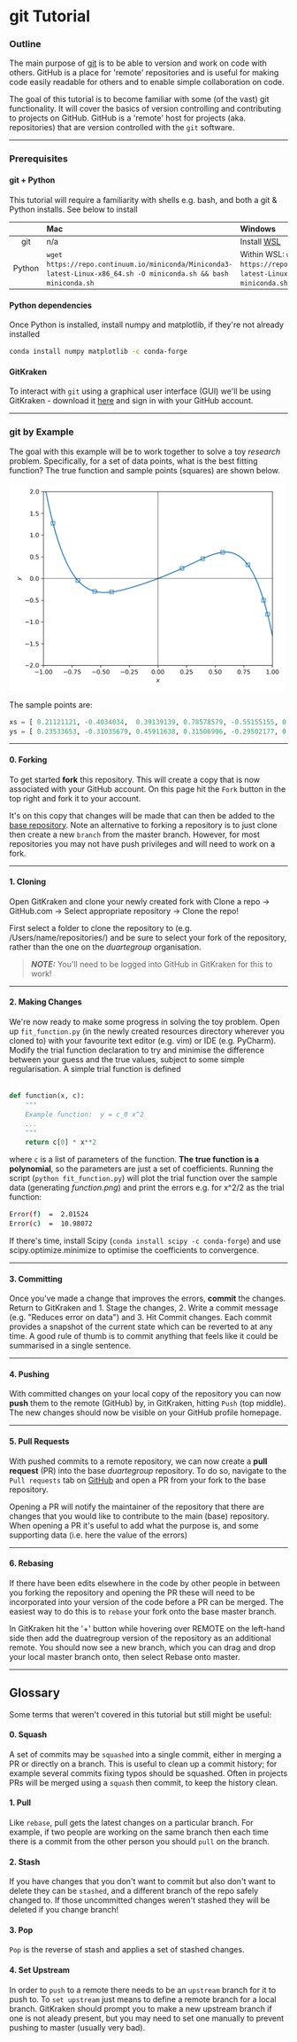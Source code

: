 # git Tutorial

### Outline
 
The main purpose of [git](https://en.wikipedia.org/wiki/Git) is to be able to version and
work on code with others. GitHub is a place for 'remote' repositories and is useful for 
making code easily readable for others and to enable simple collaboration on code.

The goal of this tutorial is to become familiar with some (of the vast) git 
functionality. It will cover the basics of version controlling and contributing to projects on GitHub. 
GitHub is a 'remote' host for projects (aka. repositories) that are version controlled with the `git` software.
                                                                          

***

### Prerequisites

#### git + Python

This tutorial will require a familiarity with shells e.g. bash, and both a git & Python installs. See below to install 


|          |     Mac   |  Windows    |   Linux   |
|  :----:  |  :----  |    :----    |    :---- |
| git      |    n/a      |     Install [WSL](https://docs.microsoft.com/en-us/windows/wsl/)         |     n/a      | 
| Python   |  `wget https://repo.continuum.io/miniconda/Miniconda3-latest-Linux-x86_64.sh -O miniconda.sh && bash miniconda.sh`      |     Within WSL: `wget https://repo.continuum.io/miniconda/Miniconda3-latest-Linux-x86_64.sh -O miniconda.sh && bash miniconda.sh`         |    `wget https://repo.anaconda.com/miniconda/Miniconda3-latest-MacOSX-x86_64.sh -O miniconda.sh && bash miniconda.sh`    |

#### Python dependencies

Once Python is installed, install numpy and matplotlib, if they're not already installed

```bash
conda install numpy matplotlib -c conda-forge
```

#### GitKraken

To interact with `git` using a graphical user interface (GUI) we'll be using GitKraken - download it [here](https://www.gitkraken.com/)
and sign in with your GitHub account.


***

### git by Example

The goal with this example will be to work together to solve a toy _research_ problem. Specifically, for a set of data 
points, what is the best fitting function? The true function and sample points (squares) are shown below.


<img src="_common/true_function.png" width="500">

The sample points are:

```python
xs = [ 0.21121121, -0.4034034,  0.39139139, 0.78578579, -0.55155155, 0.56556557, 0.92392392, -0.6996997, 0.95795796, -0.91591592]
ys = [ 0.23533653, -0.31035679, 0.45911638, 0.31506996, -0.29502177, 0.60401143, -0.50146046, -0.04222024, -0.82460688, 1.27242725]
```

***

#### 0. Forking

To get started **fork** this repository. This will create a copy that is now associated with your GitHub 
account. On this page hit the `Fork` button in the top right and fork it to your account.

It's on this copy that changes will be made that can then be added to the [base repository](https://github.com/duartegroup/resources).
Note an alternative to forking a repository is to just clone then create a new `branch` from the master branch. However, for most 
repositories you may not have push privileges and will need to work on a fork.

***

#### 1. Cloning

Open GitKraken and clone your newly created fork with Clone a repo → GitHub.com → 
Select appropriate repository → Clone the repo! 

First select a folder to clone the repository to (e.g. /Users/name/repositories/) and be sure to select your fork of the 
repository, rather than the one on the _duartegroup_ organisation.

> **_NOTE:_**  You'll need to be logged into GitHub in GitKraken for this to work!

***

#### 2. Making Changes

We're now ready to make some progress in solving the toy problem. Open up `fit_function.py` (in the newly created
resources directory wherever you cloned to) with your favourite text editor (e.g. vim) or IDE (e.g. PyCharm). 
Modify the trial function declaration to try and minimise the difference between your guess and the true values,
subject to some simple regularisation. A simple trial function is defined

```python

def function(x, c):
    """
    Example function:  y = c_0 x^2
    ...
    """
    return c[0] * x**2
```

where `c` is a list of parameters of the function. **The true function is a polynomial**, so the parameters are just
a set of coefficients. Running the script (`python fit_function.py`) will plot the trial function over the sample data 
(generating _function.png_) and print the errors e.g. for x^2/2 as the trial function:

```bash
Error(f)  =  2.01524
Error(c)  =  10.98072
```

If there's time, install Scipy (`conda install scipy -c conda-forge`) and use scipy.optimize.minimize to optimise 
the coefficients to convergence.

***

#### 3. Committing

Once you've made a change that improves the errors, **commit** the changes. Return to GitKraken and 1. Stage the changes, 
2. Write a commit message (e.g. "Reduces error on data") and 3. Hit Commit changes. Each commit provides a snapshot
of the current state which can be reverted to at any time. A good rule of thumb is to commit anything that feels like it
could be summarised in a single sentence.

***

#### 4. Pushing

With committed changes on your local copy of the repository you can now **push** them to the remote (GitHub) by, in 
GitKraken, hitting `Push` (top middle). The new changes should now be visible on your GitHub profile homepage.

***

#### 5. Pull Requests

With pushed commits to a remote repository, we can now create a **pull request** (PR) into the base _duartegroup_ repository. To 
do so, navigate to the `Pull requests` tab on [GitHub](https://github.com/duartegroup/resources) and open a PR from your
fork to the base repository.

Opening a PR will notify the maintainer of the repository that there are changes that you would like to contribute 
to the main (base) repository. When opening a PR it's useful to add what the purpose is, and some supporting data 
(i.e. here the value of the errors)

***

#### 6. Rebasing

If there have been edits elsewhere in the code by other people in between you forking the repository and opening the PR these 
will need to be incorporated into your version of the code before a PR can be merged. The easiest way to do this is to `rebase`
your fork onto the base master branch.

In GitKraken hit the '+' button while hovering over REMOTE on the left-hand side then add the duatregroup
version of the repository as an additional remote. You should now see a new branch, which you can drag and
drop your local master branch onto, then select Rebase onto master.

***

## Glossary

Some terms that weren't covered in this tutorial but still might be useful:

#### 0. Squash

A set of commits may be `squashed` into a single commit, either in merging a PR or directly on a branch. This is useful
to clean up a commit history; for example several commits fixing typos should be squashed. Often in projects PRs will be
merged using a `squash` then commit, to keep the history clean.

#### 1. Pull

Like `rebase`, pull gets the latest changes on a particular branch. For example, if two people are working on the same 
branch then each time there is a commit from the other person you should `pull` on the branch.

#### 2. Stash

If you have changes that you don't want to commit but also don't want to delete they can be `stashed`, and a different 
branch of the repo safely changed to. If those uncommitted changes weren't stashed they will be deleted if you change 
branch!
                                             
#### 3. Pop

`Pop` is the reverse of stash and applies a set of stashed changes.

#### 4. Set Upstream

In order to `push` to a remote there needs to be an `upstream` branch for it to push to. To `set upstream` just means to
define a remote branch for a local branch. GitKraken should prompt you to make a new upstream branch if one is not aleady
present, but you may need to set one manually to prevent pushing to master (usually very bad).



